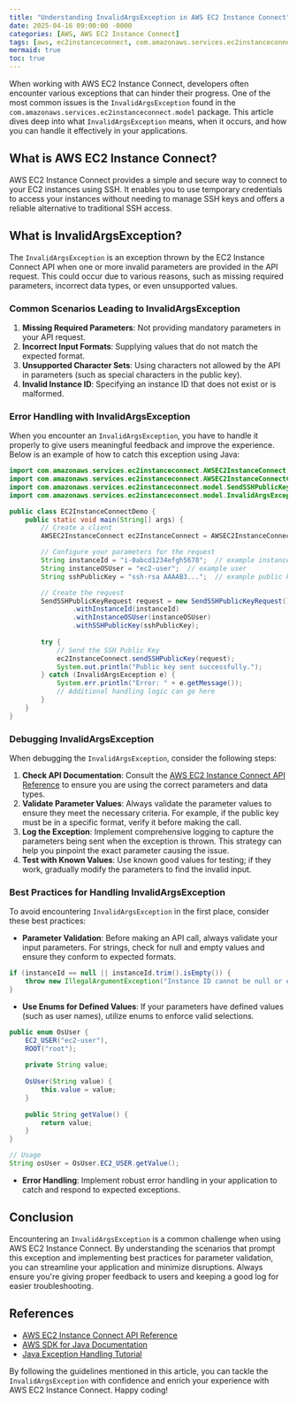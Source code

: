 ```yaml
---
title: "Understanding InvalidArgsException in AWS EC2 Instance Connect"
date: 2025-04-16 09:00:00 -0000
categories: [AWS, AWS EC2 Instance Connect]
tags: [aws, ec2instanceconnect, com.amazonaws.services.ec2instanceconnect.model]
mermaid: true
toc: true
---
```



When working with AWS EC2 Instance Connect, developers often encounter various exceptions that can hinder their progress. One of the most common issues is the `InvalidArgsException` found in the `com.amazonaws.services.ec2instanceconnect.model` package. This article dives deep into what `InvalidArgsException` means, when it occurs, and how you can handle it effectively in your applications. 

## What is AWS EC2 Instance Connect?

AWS EC2 Instance Connect provides a simple and secure way to connect to your EC2 instances using SSH. It enables you to use temporary credentials to access your instances without needing to manage SSH keys and offers a reliable alternative to traditional SSH access.

## What is InvalidArgsException?

The `InvalidArgsException` is an exception thrown by the EC2 Instance Connect API when one or more invalid parameters are provided in the API request. This could occur due to various reasons, such as missing required parameters, incorrect data types, or even unsupported values.

### Common Scenarios Leading to InvalidArgsException

1. **Missing Required Parameters**: Not providing mandatory parameters in your API request.
2. **Incorrect Input Formats**: Supplying values that do not match the expected format.
3. **Unsupported Character Sets**: Using characters not allowed by the API in parameters (such as special characters in the public key).
4. **Invalid Instance ID**: Specifying an instance ID that does not exist or is malformed.

### Error Handling with InvalidArgsException

When you encounter an `InvalidArgsException`, you have to handle it properly to give users meaningful feedback and improve the experience. Below is an example of how to catch this exception using Java:

```java
import com.amazonaws.services.ec2instanceconnect.AWSEC2InstanceConnect;
import com.amazonaws.services.ec2instanceconnect.AWSEC2InstanceConnectClientBuilder;
import com.amazonaws.services.ec2instanceconnect.model.SendSSHPublicKeyRequest;
import com.amazonaws.services.ec2instanceconnect.model.InvalidArgsException;

public class EC2InstanceConnectDemo {
    public static void main(String[] args) {
        // Create a client
        AWSEC2InstanceConnect ec2InstanceConnect = AWSEC2InstanceConnectClientBuilder.defaultClient();

        // Configure your parameters for the request
        String instanceId = "i-0abcd1234efgh5678";  // example instance ID
        String instanceOSUser = "ec2-user";  // example user
        String sshPublicKey = "ssh-rsa AAAAB3...";  // example public key

        // Create the request
        SendSSHPublicKeyRequest request = new SendSSHPublicKeyRequest()
                .withInstanceId(instanceId)
                .withInstanceOSUser(instanceOSUser)
                .withSSHPublicKey(sshPublicKey);
        
        try {
            // Send the SSH Public Key
            ec2InstanceConnect.sendSSHPublicKey(request);
            System.out.println("Public key sent successfully.");
        } catch (InvalidArgsException e) {
            System.err.println("Error: " + e.getMessage());
            // Additional handling logic can go here
        }
    }
}
```

### Debugging InvalidArgsException

When debugging the `InvalidArgsException`, consider the following steps:

1. **Check API Documentation**: Consult the [AWS EC2 Instance Connect API Reference](https://docs.aws.amazon.com/AWSEC2/latest/APIReference/API_DescribeInstances.html) to ensure you are using the correct parameters and data types.
2. **Validate Parameter Values**: Always validate the parameter values to ensure they meet the necessary criteria. For example, if the public key must be in a specific format, verify it before making the call.
3. **Log the Exception**: Implement comprehensive logging to capture the parameters being sent when the exception is thrown. This strategy can help you pinpoint the exact parameter causing the issue.
4. **Test with Known Values**: Use known good values for testing; if they work, gradually modify the parameters to find the invalid input.

### Best Practices for Handling InvalidArgsException

To avoid encountering `InvalidArgsException` in the first place, consider these best practices:

- **Parameter Validation**: Before making an API call, always validate your input parameters. For strings, check for null and empty values and ensure they conform to expected formats.
  
```java
if (instanceId == null || instanceId.trim().isEmpty()) {
    throw new IllegalArgumentException("Instance ID cannot be null or empty.");
}
```

- **Use Enums for Defined Values**: If your parameters have defined values (such as user names), utilize enums to enforce valid selections.

```java
public enum OsUser {
    EC2_USER("ec2-user"),
    ROOT("root");
    
    private String value;
    
    OsUser(String value) {
        this.value = value;
    }
    
    public String getValue() {
        return value;
    }
}

// Usage
String osUser = OsUser.EC2_USER.getValue();
```

- **Error Handling**: Implement robust error handling in your application to catch and respond to expected exceptions.

## Conclusion

Encountering an `InvalidArgsException` is a common challenge when using AWS EC2 Instance Connect. By understanding the scenarios that prompt this exception and implementing best practices for parameter validation, you can streamline your application and minimize disruptions. Always ensure you're giving proper feedback to users and keeping a good log for easier troubleshooting.

## References

- [AWS EC2 Instance Connect API Reference](https://docs.aws.amazon.com/AWSEC2/latest/APIReference/API_DescribeInstances.html)
- [AWS SDK for Java Documentation](https://docs.aws.amazon.com/sdk-for-java/latest/developer-guide/home.html)
- [Java Exception Handling Tutorial](https://docs.oracle.com/javase/tutorial/essential/exceptions/)

By following the guidelines mentioned in this article, you can tackle the `InvalidArgsException` with confidence and enrich your experience with AWS EC2 Instance Connect. Happy coding!
